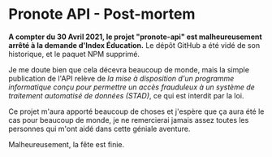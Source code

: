 # Pronote API - Post-mortem

**A compter du 30 Avril 2021, le projet "pronote-api" est malheureusement arrêté à la demande d'Index Éducation.**
Le dépôt GitHub a été vidé de son historique, et le paquet NPM supprimé.

Je me doute bien que cela décevra beaucoup de monde, mais la simple publication de l'API relève de
_la mise à disposition d'un programme informatique conçu pour permettre un accès frauduleux à un système de traitement automatisé de données (STAD)_,
ce qui est interdit par la loi.

Ce projet m'aura apporté beaucoup de choses et j'espère que ça aura été le cas pour beaucoup de monde, je ne
remercierai jamais assez toutes les personnes qui m'ont aidé dans cette géniale aventure.

Malheureusement, la fête est finie.
